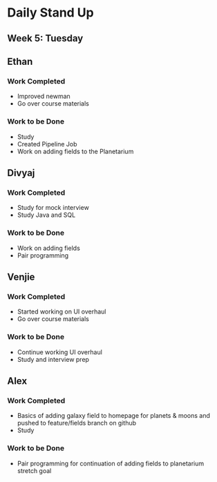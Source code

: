 # Daily Stand Up
## Week 5: Tuesday

## Ethan

### Work Completed

- Improved newman
- Go over course materials

### Work to be Done

- Study
- Created Pipeline Job
- Work on adding fields to the Planetarium

## Divyaj

### Work Completed

- Study for mock interview
- Study Java and SQL

### Work to be Done

- Work on adding fields
- Pair programming 

## Venjie

### Work Completed

- Started working on UI overhaul
- Go over course materials

### Work to be Done

- Continue working UI overhaul
- Study and interview prep

## Alex

### Work Completed
- Basics of adding galaxy field to homepage for planets & moons and pushed to feature/fields branch on github
- Study

### Work to be Done
- Pair programming for continuation of adding fields to planetarium stretch goal
